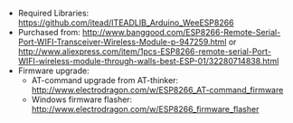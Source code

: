 * Required Libraries: https://github.com/itead/ITEADLIB_Arduino_WeeESP8266
* Purchased from: http://www.banggood.com/ESP8266-Remote-Serial-Port-WIFI-Transceiver-Wireless-Module-p-947259.html or 
http://www.aliexpress.com/item/1pcs-ESP8266-remote-serial-Port-WIFI-wireless-module-through-walls-best-ESP-01/32280714838.html
* Firmware upgrade: 
  * AT-command upgrade from AT-thinker: http://www.electrodragon.com/w/ESP8266_AT-command_firmware
  * Windows firmware flasher: http://www.electrodragon.com/w/ESP8266_firmware_flasher

